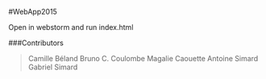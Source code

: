 #WebApp2015

Open in webstorm and run index.html

###Contributors

> Camille Béland
Bruno C. Coulombe
Magalie Caouette
Antoine Simard
Gabriel Simard
